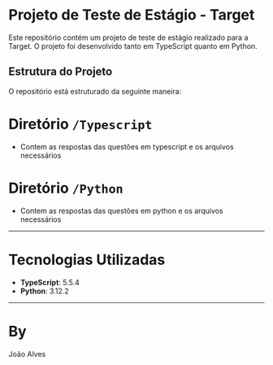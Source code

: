 # Projeto de Teste de Estágio - Target

Este repositório contém um projeto de teste de estágio realizado para a Target. O projeto foi desenvolvido tanto em TypeScript quanto em Python.

## Estrutura do Projeto

O repositório está estruturado da seguinte maneira:

# Diretório `/Typescript`

- Contem as respostas das questões em typescript e os arquivos necessários

# Diretório `/Python`

- Contem as respostas das questões em python e os arquivos necessários 

---

# Tecnologias Utilizadas

- **TypeScript**: 5.5.4
- **Python**: 3.12.2

---

# By 
João Alves
